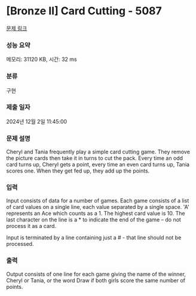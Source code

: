 # [Bronze II] Card Cutting - 5087 

[문제 링크](https://www.acmicpc.net/problem/5087) 

### 성능 요약

메모리: 31120 KB, 시간: 32 ms

### 분류

구현

### 제출 일자

2024년 12월 2일 11:45:00

### 문제 설명

<p>Cheryl and Tania frequently play a simple card cutting game. They remove the picture cards then take it in turns to cut the pack. Every time an odd card turns up, Cheryl gets a point, every time an even card turns up, Tania scores one. When they get fed up, they add up the points.</p>

### 입력 

 <p>Input consists of data for a number of games. Each game consists of a list of card values on a single line, each value separated by a single space. 'A' represents an Ace which counts as a 1. The highest card value is 10. The last character on the line is a * to indicate the end of the game – do not process it as a card.</p>

<p>Input is terminated by a line containing just a # - that line should not be processed.</p>

### 출력 

 <p>Output consists of one line for each game giving the name of the winner, Cheryl or Tania, or the word Draw if both girls score the same number of points.</p>

